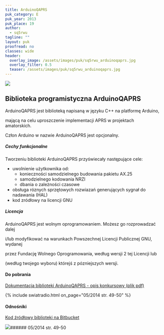 ```yaml
---
title: ArduinoQAPRS
puk_category: E
puk_year: 2013
puk_place: 19
author: 
  - sq5rwu
tagline: ""
layout: puk
proofread: no
classes: wide
header:
  overlay_image: /assets/images/puk/sq5rwu_arduinoqaprs.jpg
  overlay_filter: 0.5
  teaser: /assets/images/puk/sq5rwu_arduinoqaprs.jpg
---
```






 



![](assets/data/img/projects/2013-19-0.jpg) 



Biblioteka programistyczna ArduinoQAPRS
---------------------------------------





 ArduinoQAPRS jest biblioteką napisaną w języku C++ na platformę Arduino,

mającą na celu uproszczenie implementacji APRS w projektach amatorskich.

Człon Arduino w nazwie ArduinoQAPRS jest opcjonalny.




##### Cechy funkcjonalne




 Tworzeniu biblioteki ArduinoQAPRS przyświecały następujące cele:






* uwolnienie użytkownika od:
	+ konieczności samodzielnego budowania pakietu AX.25
	+ samodzielnego kodowania NRZI
	+ dbania o zależności czasowe
* obsługa róznych sprzętowych rozwiazań generujących sygnał do nadawania (HAL)
* kod zródłowy na licencji GNU




##### Licencja




ArduinoQAPRS jest wolnym oprogramowaniem. Możesz go rozprowadzać dalej

i/lub modyfikować na warunkach Powszechnej Licencji Publicznej GNU, wydanej

przez Fundację Wolnego Oprogramowania, według wersji 2 tej Licencji lub

(według twojego wyboru) którejś z pózniejszych wersji.





#### Do pobrania

[Dokumentacja biblioteki ArduinoQAPRS - opis konkursowy (plik pdf)](/assets/bin/SQ5RWU_ArduinoQAPRS.pdf)



{% include swiatradio.html on_page="05/2014 str. 49-50" %}
#### Odnośniki

[Kod źródłowy biblioteki na Bitbucket](https://bitbucket.org/Qyon/arduinoqaprs/)

 



![](assets/img/logo/sr_logo_s.jpg)###### 05/2014 str. 49-50

 





 


